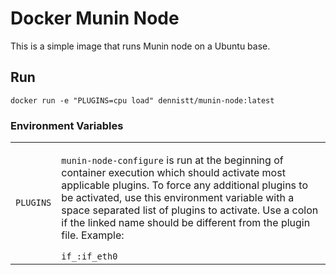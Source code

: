 # Docker Munin Node

This is a simple image that runs Munin node on a Ubuntu base.

## Run
```
docker run -e "PLUGINS=cpu load" dennistt/munin-node:latest
```

### Environment Variables
<table>
    <tr>
        <td><code>PLUGINS</code></td>
        <td>
            <p><code>munin-node-configure</code> is run at the beginning of container execution which should activate most applicable plugins.  To force any additional plugins to be activated, use this environment variable with a space separated list of plugins to activate.  Use a colon if the linked name should be different from the plugin file. Example:</p>
            <code>if_:if_eth0</code>
        </td>
    </tr>
</table>
